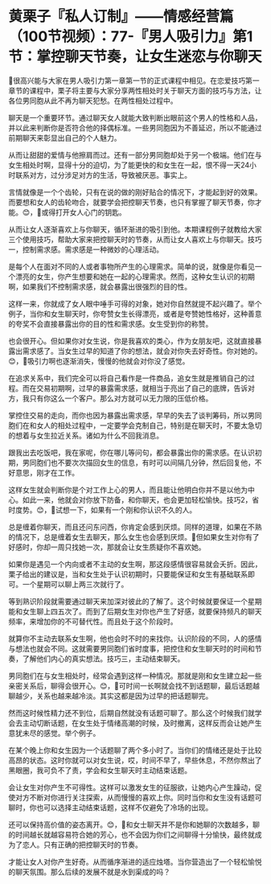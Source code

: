 # 黄栗子『私人订制』——情感经营篇（100节视频）：77-『男人吸引力』第1节：掌控聊天节奏，让女生迷恋与你聊天

🎼很高兴能与大家在男人吸引力第一章第一节的正式课程中相见。在恋爱技巧第一章节的课程中，栗子将主要与大家分享两性相处时关于聊天方面的技巧与方法，让各位男同胞从此不再为聊天犯愁。在两性相处过程中。

聊天是一个重要环节。通过聊天女人就能大致判断出眼前这个男人的性格和人品，并以此来判断你是否符合他的择偶标准。一些男同胞因为不善延迟，所以不能通过前期聊天来彰显出自己的个人魅力。

从而让甜甜的爱情与他擦肩而过。还有一部分男同胞却处于另一个极端。他们在与女生相处时啊，显得十分的迫切，为了能更快的和女生在一起，恨不得一天24小时联系对方，过分涉足对方的生活，导致被厌恶。事实上。

言情就像是一个个齿轮，只有在说的做的刚好贴合的情况下，才能起到好的效果。而要想和女人的齿轮吻合，就要学会把控聊天节奏，也只有掌握了聊天节奏，你才能。😊，🎼或得打开女人心门的钥匙。

从而让女人逐渐喜欢上与你聊天，循环渐进的吸引到他。本期课程例子就教给大家三个使用技巧，帮助大家来把控聊天时的节奏，从而让女人喜欢上与你聊天。技巧一，控制需求感。需求感是一种微妙的心理活动。

是每个人在面对不同的人或者事物所产生的心理需求。简单的说，就像是你看见一个漂亮的女生，你产生想要和她在一起的心理需求。然而，这种女生认识的初期啊，如果我们不控制需求感，就会暴露出很强烈的目的性。

这样一来，你就成了女人眼中唾手可得的对象，她对你自然就提不起兴趣了。举个例子，当你和女生聊天时，你夸赞女生长得漂亮，或者是夸赞她性格好，这种善意的夸奖不会直接暴露出你的目的性和需求感。女生受到你的称赞。

也会很开心。但如果你对女生说，你是我喜欢的类心，作为女朋友吧，这就直接暴露出需求感了。当女生过早的知道了你的想法，就会对你失去好奇性。你对她的。😊，🎼吸引力啊也逐渐消失，慢慢的他就会对你没了感觉。

在追求关系中，我们完全可以将自己看作是一件商品，追女生就是推销自己的过程。而在交易初期啊，过早的暴露需求感，就相当于亮出了自己的底牌，告诉对方，我只有你这么一个客户。那么对方就可以无力限的压低价格。

掌控住交易的走向，而你也因为暴露出需求感，早早的失去了谈判筹码，所以男同胞们在和女人的相处过程中，一定要学会克制自己，特别是在聊天时，不要太急切的想着与女生拉近关系。诸如为什么不回我消息。

跟我出去吃饭吧，我在家呢，你在哪儿等问句，都会暴露出你的需求感。在认识初期，男同胞们也不要次次描回女生的信息，有时可以间隔几分钟，然后回复他，不好意思，刚才在工作。

这样女生就会判断你是个对工作上心的男人，而且能让他明白你并不是以他为中心。如此一来，他就会对你放下防备，和你聊天，也会更加轻松愉快。技巧2，省时度势。😊，🎼试想一下，如果有一个刚和你认识不久的人。

总是缠着你聊天，而且还问东问西，你肯定会感到厌烦。同样的道理，如果在不熟的情况下，总是缠着女生去聊天，那么女生也会感到厌烦。🎼但如果女生对你有了好感时，你却一周只找她一次，那就会让女生质疑你不喜欢她。

如果你是遇见一个内向或者不主动的女生啊，那这段感情很容易就会夭折。因此，栗子给出的建议是，当和女生处于认识初期时，只要能保证和女生有基础联系即可。一个星期可以聊上两三次就行了。

等到熟识阶段就需要通过聊天来加深对彼此的了解了。这个时候就要保证一个星期能和女生聊上四五次了。而到了后期女生对你也产生了好感，就要保持频凡的聊天频率，来增加你的不可替代性。而且处于这个阶段时。

就算你不主动去联系女生啊，他也会时不时的来找你。认识阶段的不同，人的感情与想法也就会不同。这就需要男同胞们省时度事，把控住和女生聊天时的时间和节奏，了解他们内心的真实想法。技巧三，主动结束聊天。

男同胞们在与女生相处时，经常会遇到这样一种情况。那就是刚和女生建立起一些亲密关系后，聊得会很开心。😊，🎼可时间一长啊就会找不到话题聊，最后话题越聊越少，关系也越来越冷淡。其实这都是因为过早的把话题聊完。

然而这时候性精力还不到位，后期自然就没有话题可聊了。那么这个时候我们就学会去主动切断话题，在女生处于情绪高潮的时候，及时撤离，这样反而会让她产生意犹未尽的感觉。举个例子。

在某个晚上你和女生因为一个话题聊了两个多小时了。当你们的情绪还是处于比较高昂的状态。这时你就可以对女生说，哎，时间不早了，早些休息，不然你熬出了黑眼圈，我可负不了责，学会和女生聊天时主动结束话题。

会让女生对你产生不可得性。这样可以激发女生的征服欲，让她内心产生躁动，促使对方不断对你进行关注探索，从而慢慢的喜欢上你。同时当你和女生没有话题可聊时，你也可以选择主动结束话题，这样不仅避免了冷场的出现。

还可以保持高价值的姿态离开。😊，🎼和女士聊天并不是你和她聊的次数越多，聊的时间越长就越容易符合她的芳心，也不会因为你们之间聊得十分愉快，最终就成为了恋人。只有正确的把控聊天时的节奏。

才能让女人对你产生好奇。从而循序渐进的适应烛塔。当你营造出了一个轻松愉悦的聊天氛围。那么后续的发展不就是水到渠成的吗？

